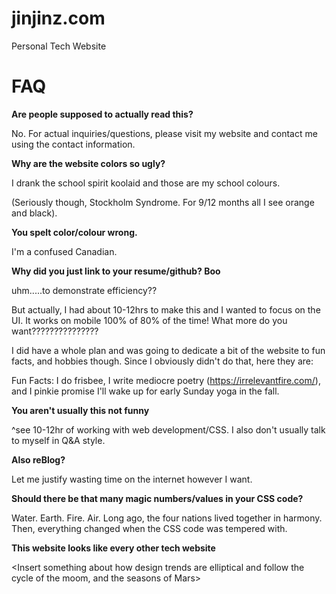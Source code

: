 # jinjinz.com
Personal Tech Website
# FAQ

**Are people supposed to actually read this?**

No. For actual inquiries/questions, please visit my website and contact me using the contact information.

**Why are the website colors so ugly?**

I drank the school spirit koolaid and those are my school colours. 

(Seriously though, Stockholm Syndrome. For 9/12 months all I see orange and black).

**You spelt color/colour wrong.**

I'm a confused Canadian.

**Why did you just link to your resume/github? Boo**

uhm.....to demonstrate efficiency??

But actually, I had about 10-12hrs to make this and I wanted to focus on the UI. It works on mobile 100% of 80% of the time! What more do you want???????????????

I did have a whole plan and was going to dedicate a bit of the website to fun facts, and hobbies though. Since I obviously didn't do that, here they are:

Fun Facts: I do frisbee, I write mediocre poetry (https://irrelevantfire.com/), and I pinkie promise I'll wake up for early Sunday yoga in the fall.

**You aren't usually this not funny**

^see 10-12hr of working with web development/CSS. I also don't usually talk to myself in Q&A style.

**Also reBlog?**

Let me justify wasting time on the internet however I want.

**Should there be that many magic numbers/values in your CSS code?**

Water. Earth. Fire. Air. Long ago, the four nations lived together in harmony. Then, everything changed when the CSS code was tempered with.

**This website looks like every other tech website**

<Insert something about how design trends are elliptical and follow the cycle of the moom, and the seasons of Mars>
